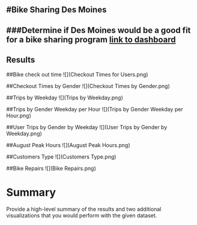 #Bike Sharing Des Moines 
--


###Determine if Des Moines would be a good fit for a bike sharing program [link to dashboard](https://github.com/jmarrujo31/bikesharing)
-


## Results

##Bike check out time
 ![](Checkout Times for Users.png)

##Checkout Times by Gender
![](Checkout Times by Gender.png)

##Trips by Weekday
![](Trips by Weekday.png)

##Trips by Gender Weekday per Hour
![](Trips by Gender Weekday per Hour.png)

##User Trips by Gender by Weekday
![](User Trips by Gender by Weekday.png)

##August Peak Hours
![](August Peak Hours.png)

##Customers Type
![](Customers Type.png)

##Bike Repairs
![](Bike Repairs.png)


# Summary

Provide a high-level summary of the results and two additional visualizations that you would perform with the given dataset.



